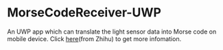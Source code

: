 # MorseCodeReceiver-UWP
An UWP app which can translate the light sensor data into Morse code on mobile device.
Click [here](https://www.zhihu.com/question/63387608/answer/268691100)(from Zhihu) to get more infomation.
